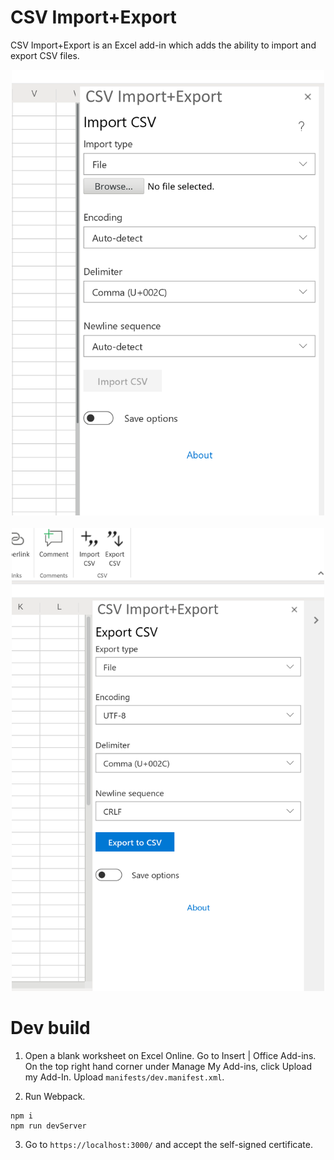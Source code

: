 # CSV Import+Export
CSV Import+Export is an Excel add-in which adds the ability to import and export CSV files.

<div align="center">
    <img src="https://raw.githubusercontent.com/Emurasoft/excel-csv-import/master/screenshots/0.png?raw=true"  alt="Import CSV taskpane in Excel" width="500px" />
    <br><br>
    <img src="https://raw.githubusercontent.com/Emurasoft/excel-csv-import/master/screenshots/1.png?raw=true"  alt="Export CSV taskpane in Excel" width="500px" />
</div>

# Dev build

1. Open a blank worksheet on Excel Online.  Go to Insert | Office Add-ins. On the top right hand corner under Manage My Add-ins, click Upload my Add-In. Upload `manifests/dev.manifest.xml`.

2. Run Webpack.

```none
npm i
npm run devServer
```

3. Go to `https://localhost:3000/` and accept the self-signed certificate.